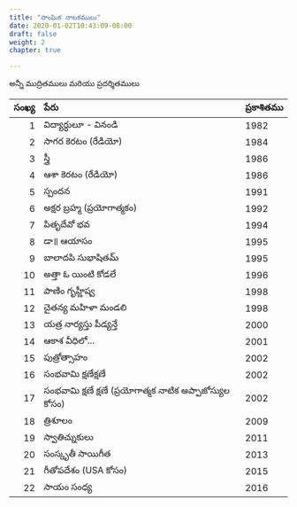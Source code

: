```yaml
---
title: "సాంఘిక నాటకములు"
date: 2020-01-02T10:43:09-08:00
draft: false
weight: 2
chapter: true

---
```


అన్నీ ముద్రితములు మరియు ప్రదర్శితములు

| సంఖ్య | పేరు  | ప్రకాశితము    |
|-------:|:------|:------------|
| 1      | విద్యార్ధులూ - వినండి |   1982 |
| 2      | సాగర కెరటం (రేడియో) |1984 |
| 3      | స్త్రీ |1986 |
| 4      |ఆశా కెరటం (రేడియో) | 1986 |
| 5      | స్పందన | 1991 | 
| 6 | అక్షర బ్రహ్మ (ప్రయోగాత్మకం) | 1992 |
| 7 |  పితృదేవో భవ | 1994 |
| 8 |  డా॥ ఆయాసం | 1995 | 
| 9 |  బాలాదపి సుభాషితమ్ | 1995 |
| 10 |  అత్తా ఓ యింటి కోడలే | 1996 | 
| 11 | పాణిం గృహ్ణీష్వ | 1998 |
| 12 | చైతన్య మహిళా మండలి | 1998|
| 13 | యత్ర నార్యస్తు పీడ్యన్తే |  2000 |
| 14 | ఆకాశ వీధిలో... |  2001 |
| 15 | పుత్రోత్సాహం | 2002 |
| 16 | సంభవామి క్షణేక్షణే |  2002 |
| 17 | సంభవామి క్షణే క్షణే (ప్రయోగాత్మక నాటిక అప్పాజోస్యుల కోసం) |  2002 |
| 18 | త్రిశూలం | 2009 |
| 19 | స్వాతిచ్నుకులు | 2011 |
| 20 | సంస్కృతీ సాయిగీత | 2013 |
| 21 | గీతోపదేశం (USA కోసం) |  2015 |
| 22 | సాయం సంధ్య |  2016 |






















